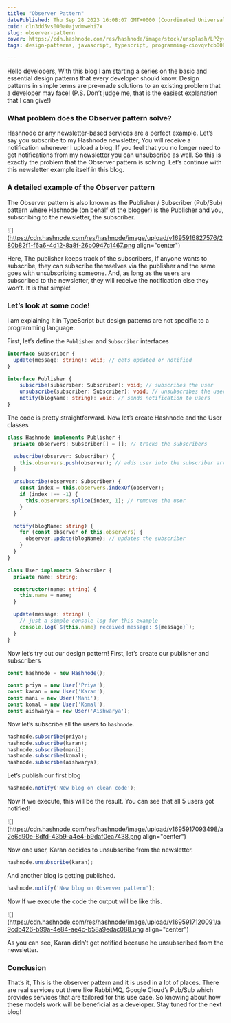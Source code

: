 ```yaml
---
title: "Observer Pattern"
datePublished: Thu Sep 28 2023 16:08:07 GMT+0000 (Coordinated Universal Time)
cuid: cln3dd5vs000a0ajvdmwehi7x
slug: observer-pattern
cover: https://cdn.hashnode.com/res/hashnode/image/stock/unsplash/LPZy4da9aRo/upload/6feed44522943f432496949e6d26cdb9.jpeg
tags: design-patterns, javascript, typescript, programming-ciovqvfcb008mb253jrczo9ye, observer-pattern

---
```


Hello developers, With this blog I am starting a series on the basic and essential design patterns that every developer should know. Design patterns in simple terms are pre-made solutions to an existing problem that a developer may face! (P.S. Don’t judge me, that is the easiest explanation that I can give!)

### What problem does the Observer pattern solve?

Hashnode or any newsletter-based services are a perfect example. Let’s say you subscribe to my Hashnode newsletter, You will receive a notification whenever I upload a blog. If you feel that you no longer need to get notifications from my newsletter you can unsubscribe as well. So this is exactly the problem that the Observer pattern is solving. Let’s continue with this newsletter example itself in this blog.

### A detailed example of the Observer pattern

The Observer pattern is also known as the Publisher / Subscriber (Pub/Sub) pattern where Hashnode (on behalf of the blogger) is the Publisher and you, subscribing to the newsletter, the subscriber.

![](https://cdn.hashnode.com/res/hashnode/image/upload/v1695916827576/280b82f1-f6a6-4d12-8a8f-26b0947c1467.png align="center")

Here, The publisher keeps track of the subscribers, If anyone wants to subscribe, they can subscribe themselves via the publisher and the same goes with unsubscribing someone. And, as long as the users are subscribed to the newsletter, they will receive the notification else they won’t. It is that simple!

### Let’s look at some code!

I am explaining it in TypeScript but design patterns are not specific to a programming language.

First, let’s define the `Publisher` and `Subscriber` interfaces

```typescript
interface Subscriber {
  update(message: string): void; // gets updated or notified
}

interface Publisher {
    subscribe(subscriber: Subscriber): void; // subscribes the user
    unsubscribe(subscriber: Subscriber): void; // unsubscribes the user
    notify(blogName: string): void; // sends notification to users
}
```

The code is pretty straightforward. Now let’s create Hashnode and the User classes

```typescript
class Hashnode implements Publisher {
  private observers: Subscriber[] = []; // tracks the subscribers

  subscribe(observer: Subscriber) {
    this.observers.push(observer); // adds user into the subscriber array
  }

  unsubscribe(observer: Subscriber) {
    const index = this.observers.indexOf(observer);
    if (index !== -1) {
      this.observers.splice(index, 1); // removes the user
    }
  }

  notify(blogName: string) {
    for (const observer of this.observers) {
      observer.update(blogName); // updates the subscriber
    }
  }
}

class User implements Subscriber {
  private name: string;

  constructor(name: string) {
    this.name = name;
  }

  update(message: string) {
    // just a simple console log for this example
    console.log(`${this.name} received message: ${message}`);
  }
}
```

Now let’s try out our design pattern! First, let’s create our publisher and subscribers

```typescript
const hashnode = new Hashnode();

const priya = new User('Priya');
const karan = new User('Karan');
const mani = new User('Mani');
const komal = new User('Komal');
const aishwarya = new User('Aishwarya');
```

Now let’s subscribe all the users to `hashnode`.

```typescript
hashnode.subscribe(priya);
hashnode.subscribe(karan);
hashnode.subscribe(mani);
hashnode.subscribe(komal);
hashnode.subscribe(aishwarya);
```

Let’s publish our first blog

```typescript
hashnode.notify('New blog on clean code');
```

Now If we execute, this will be the result. You can see that all 5 users got notified!

![](https://cdn.hashnode.com/res/hashnode/image/upload/v1695917093498/a2e6d90e-8dfd-43b9-a4e4-b9daf0ea7438.png align="center")

Now one user, Karan decides to unsubscribe from the newsletter.

```typescript
hashnode.unsubscribe(karan);
```

And another blog is getting published.

```typescript
hashnode.notify('New blog on Observer pattern');
```

Now If we execute the code the output will be like this.

![](https://cdn.hashnode.com/res/hashnode/image/upload/v1695917120091/a9cdb426-b99a-4e84-ae4c-b58a9edac088.png align="center")

As you can see, Karan didn’t get notified because he unsubscribed from the newsletter.

### Conclusion

That’s it, This is the observer pattern and it is used in a lot of places. There are real services out there like RabbitMQ, Google Cloud’s Pub/Sub which provides services that are tailored for this use case. So knowing about how these models work will be beneficial as a developer. Stay tuned for the next blog!